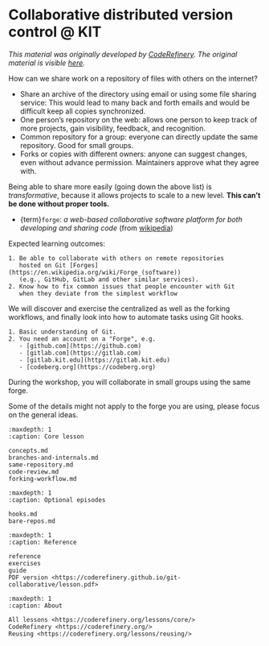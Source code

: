 # Collaborative distributed version control @ KIT

_This material was originally developed by [CodeRefinery](https://coderefinery.org/).
The original material is visible [here](https://coderefinery.github.io/git-collaborative/)._


How can we share work on a repository of files with others on the internet?

- Share an archive of the directory using email or using some file sharing service:
  This would lead to many back and forth emails and would be difficult
  keep all copies synchronized.
- One person’s repository on the web: allows one person to keep track of
  more projects, gain visibility, feedback, and recognition.
- Common repository for a group: everyone can directly update the same repository.
  Good for small groups.
- Forks or copies with different owners: anyone can suggest changes, even without
  advance permission. Maintainers approve what they agree with.

Being able to share more easily (going down the above list) is *transformative*,
because it allows projects to scale to a new level.
**This can’t be done without proper tools.**


- {term}`forge`: _a web-based collaborative software platform for both developing and sharing code_ (from [wikipedia](https://en.wikipedia.org/wiki/Forge_(software)))


Expected learning outcomes: 
```{objectives}
1. Be able to collaborate with others on remote repositories 
   hosted on Git [Forges](https://en.wikipedia.org/wiki/Forge_(software))
   (e.g., GitHub, GitLab and other similar services).
2. Know how to fix common issues that people encounter with Git
   when they deviate from the simplest workflow
```
We will discover and exercise 
the centralized as well as the forking workflows,
and finally look into how to automate tasks using Git hooks.

```{prereq}
1. Basic understanding of Git.
2. You need an account on a "Forge", e.g.
   - [github.com](https://github.com)
   - [gitlab.com](https://gitlab.com)
   - [gitlab.kit.edu](https://gitlab.kit.edu)
   - [codeberg.org](https://codeberg.org)
```

During the workshop, 
you will collaborate in small groups using the same forge. 

Some of the details might not apply to the forge you are using, 
please focus on the general ideas.



```{toctree}
:maxdepth: 1
:caption: Core lesson

concepts.md
branches-and-internals.md
same-repository.md
code-review.md
forking-workflow.md
```

```{toctree}
:maxdepth: 1
:caption: Optional episodes

hooks.md
bare-repos.md
```

```{toctree}
:maxdepth: 1
:caption: Reference

reference
exercises
guide
PDF version <https://coderefinery.github.io/git-collaborative/lesson.pdf>
```

```{toctree}
:maxdepth: 1
:caption: About

All lessons <https://coderefinery.org/lessons/core/>
CodeRefinery <https://coderefinery.org/>
Reusing <https://coderefinery.org/lessons/reusing/>
```

